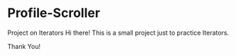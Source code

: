 # Profile-Scroller
Project on Iterators
Hi there!
This is a small project just to practice Iterators.

Thank You!
